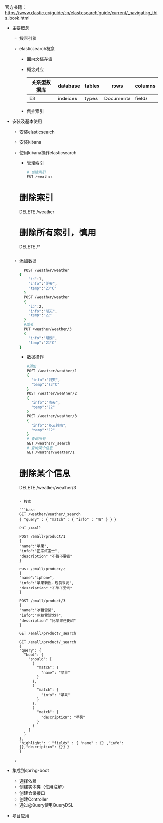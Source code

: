 官方书籍：https://www.elastic.co/guide/cn/elasticsearch/guide/current/_navigating_this_book.html



- 主要概念

  - 搜索引擎

  - elasticsearch概念

    - 面向文档存储

    - 概念对应

      | 关系型数据库 | database | tables | rows      | columns |
      | ------------ | -------- | ------ | --------- | ------- |
      | ES           | indeices | types  | Documents | fields  |

    - 倒排索引

- 安装及基本使用

  - 安装elasticsearch

  - 安装kibana

  - 使用kibana操作elasticsearch

    - 管理索引

      ```bash
      # 创建索引
      PUT /weather
    # 删除索引
      DELETE /weather
    # 删除所有索引，慎用
      DELETE /*
      ```
    
  - 添加数据
    
    ```bash
      POST /weather/weather
    {
        "id":1,
        "info":"阴天",
        "temp":"23°C"
      }
      POST /weather/weather
      {
        "id":2,
        "info":"晴天",
        "temp":"22"
      }
      #或者
      PUT /weather/weather/3
      {
        "info":"晴朗",
        "temp":"23°C"
    }
      ```

    - 数据操作
    
      ```bash
      #添加
      POST /weather/weather/1
      {
        "info":"阴天",
        "temp":"23°C"
      }
      POST /weather/weather/2
      {
        "info":"晴天",
        "temp":"22"
      }
      POST /weather/weather/3
      {
        "info":"多云转晴",
        "temp":"22"
      }
      # 查询所有
      GET /weather/_search
      # 查询某个信息
      GET /weather/weather/1
    # 删除某个信息
      DELETE /weather/weather/3
      ```
    
    - 搜索
    
    ```bash
    GET /weather/weather/_search 
    { "query" : { "match" : { "info" : "晴" } } }
    
    PUT /emall
    
    POST /emall/product/1
    {
      "name":"苹果",
      "info":"正宗红富士",
      "description":"不甜不要钱"
    }
    
    POST /emall/product/2
    {
      "name":"iphone",
      "info":"苹果新款，现货现发",
      "description":"不甜不要钱"
    }
    
    POST /emall/product/3
    {
      "name":"冰糖雪梨",
      "info":"冰糖雪梨饮料",
      "description":"比苹果还要甜"
    }
    
    GET /emall/product/_search 
    
    GET /emall/product/_search 
    {
      "query": {
        "bool": {
          "should": [
            {
              "match": {
                "name": "苹果"
              }
            },
            {
              "match": {
                "info": "苹果"
              }
            },
            {
              "match": {
                "description": "苹果"
              }
            }
          ]
        }
      },
      "highlight": { "fields" : { "name" : {} ,"info":{},"description": {}} }
    }
    
    ```
    
  - 

- 集成到spring-boot
  - 选择依赖
  - 创建实体类（使用注解）
  - 创建仓储接口
  - 创建Controller
  - 通过@Query使用QueryDSL

- 项目应用